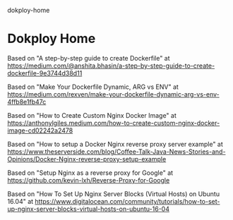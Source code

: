 dokploy-home
# Dokploy Home

Based on "A step-by-step guide to create Dockerfile" at https://medium.com/@anshita.bhasin/a-step-by-step-guide-to-create-dockerfile-9e3744d38d11

Based on "Make Your Dockerfile Dynamic, ARG vs ENV" at https://medium.com/rexven/make-your-dockerfile-dynamic-arg-vs-env-4ffb8e1fb47c

Based on "How to Create Custom Nginx Docker Image" at https://anthonylgiles.medium.com/how-to-create-custom-nginx-docker-image-cd02242a2478

Based on "How to setup a Docker Nginx reverse proxy server example" at https://www.theserverside.com/blog/Coffee-Talk-Java-News-Stories-and-Opinions/Docker-Nginx-reverse-proxy-setup-example

Based on "Setup Nginx as a reverse proxy for Google" at https://github.com/kevin-lxh/Reverse-Proxy-for-Google

Based on "How To Set Up Nginx Server Blocks (Virtual Hosts) on Ubuntu 16.04" at https://www.digitalocean.com/community/tutorials/how-to-set-up-nginx-server-blocks-virtual-hosts-on-ubuntu-16-04
